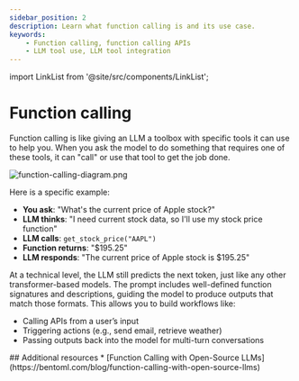 ```yaml
---
sidebar_position: 2
description: Learn what function calling is and its use case.
keywords:
    - Function calling, function calling APIs
    - LLM tool use, LLM tool integration
---
```


import LinkList from '@site/src/components/LinkList';

# Function calling

Function calling is like giving an LLM a toolbox with specific tools it can use to help you. When you ask the model to do something that requires one of these tools, it can "call" or use that tool to get the job done.

![function-calling-diagram.png](./img/function-calling-diagram.png)

Here is a specific example:

- **You ask**: "What's the current price of Apple stock?"
- **LLM thinks**: "I need current stock data, so I'll use my stock price function"
- **LLM calls**: `get_stock_price("AAPL")`
- **Function returns**: "$195.25"
- **LLM responds**: "The current price of Apple stock is $195.25"

At a technical level, the LLM still predicts the next token, just like any other transformer-based models. The prompt includes well-defined function signatures and descriptions, guiding the model to produce outputs that match those formats. This allows you to build workflows like:

- Calling APIs from a user’s input
- Triggering actions (e.g., send email, retrieve weather)
- Passing outputs back into the model for multi-turn conversations

<LinkList>
  ## Additional resources
  * [Function Calling with Open-Source LLMs](https://bentoml.com/blog/function-calling-with-open-source-llms)
</LinkList>